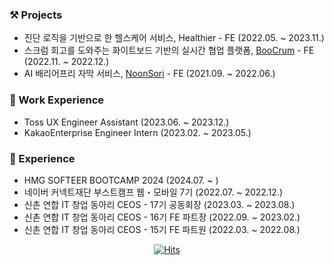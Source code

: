 ### ⚒ Projects
- 진단 로직을 기반으로 한 헬스케어 서비스, Healthier - FE (2022.05. ~ 2023.11.)
- 스크럼 회고를 도와주는 화이트보드 기반의 실시간 협업 플랫폼, [BooCrum](https://github.com/boostcampwm-2022/web22-BooCrum) - FE (2022.11. ~ 2022.12.)
- AI 배리어프리 자막 서비스, [NoonSori](https://github.com/So-Woo-Ju/NoonSori) - FE (2021.09. ~ 2022.06.)

### 🏢 Work Experience
- Toss UX Engineer Assistant (2023.06. ~ 2023.12.)
- KakaoEnterprise Engineer Intern (2023.02. ~ 2023.05.)

### 🎁 Experience
- HMG SOFTEER BOOTCAMP 2024 (2024.07. ~ )
- 네이버 커넥트재단 부스트캠프 웹・모바일 7기 (2022.07. ~ 2022.12.)
- 신촌 연합 IT 창업 동아리 CEOS - 17기 공동회장 (2023.03. ~ 2023.08.)
- 신촌 연합 IT 창업 동아리 CEOS - 16기 FE 파트장 (2022.09. ~ 2023.02.)
- 신촌 연합 IT 창업 동아리 CEOS - 15기 FE 파트원 (2022.03. ~ 2022.08.)

<div align=center>
  
  [![Hits](https://hits.seeyoufarm.com/api/count/incr/badge.svg?url=https%3A%2F%2Fgithub.com%2Fjhj2713)](https://hits.seeyoufarm.com) 
  
</div>
